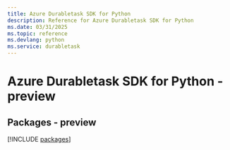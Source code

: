 ```yaml
---
title: Azure Durabletask SDK for Python
description: Reference for Azure Durabletask SDK for Python
ms.date: 03/31/2025
ms.topic: reference
ms.devlang: python
ms.service: durabletask
---
```

# Azure Durabletask SDK for Python - preview
## Packages - preview
[!INCLUDE [packages](durabletask-index.md)]